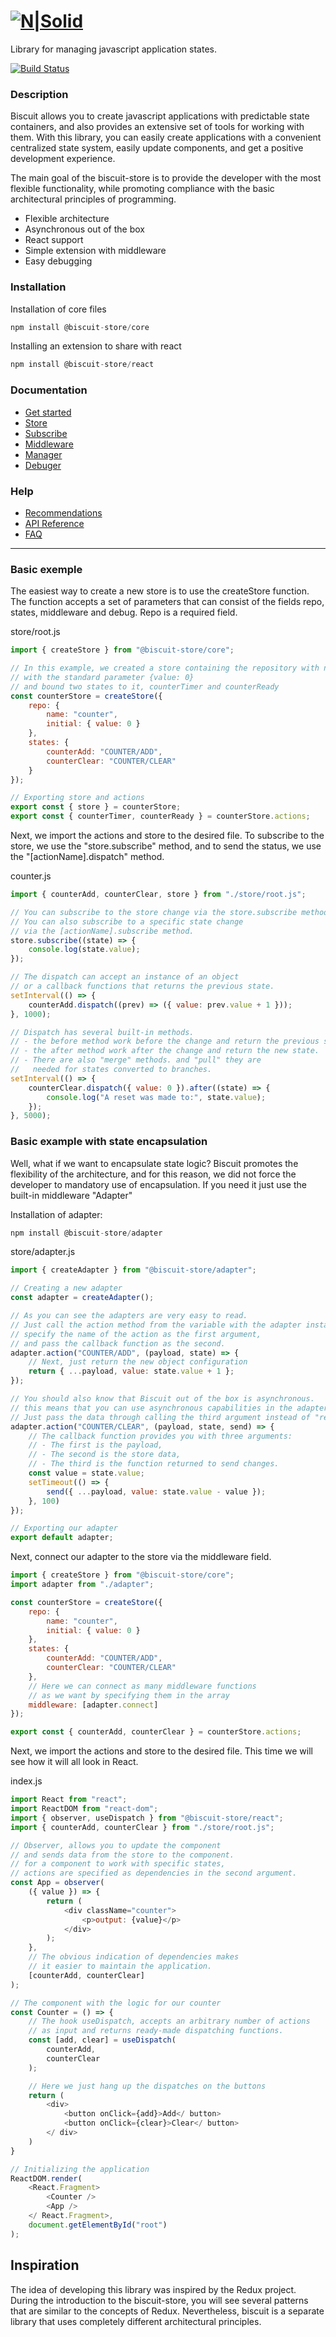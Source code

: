 # [![N|Solid](./docs/assets/logo.png)](https://nodesource.com/products/nsolid)
Library for managing javascript application states.

[![Build Status](https://travis-ci.org/joemccann/dillinger.svg?branch=master)](https://travis-ci.org/joemccann/dillinger)

### Description

Biscuit allows you to create javascript applications with predictable state containers, and also provides an extensive set of tools for working with them. 
With this library, you can easily create applications with a convenient centralized state system, easily update components, and get a positive development experience.

The main goal of the biscuit-store is to provide the developer with the most flexible functionality, while promoting compliance with the basic architectural principles of programming.

- Flexible architecture
- Asynchronous out of the box
- React support
- Simple extension with middleware
- Easy debugging

### Installation

Installation of core files
``` javascript
npm install @biscuit-store/core
```

Installing an extension to share with react
``` javascript
npm install @biscuit-store/react
```

### Documentation

- [Get started](./docs/GET_STARTED.md)
- [Store](./docs/core/STORE.md)
- [Subscribe](./docs/core/SUBSCRIBE.md)
- [Middleware](https://breakdance.github.io/breakdance/)
- [Manager](https://breakdance.github.io/breakdance/)
- [Debuger](https://breakdance.github.io/breakdance/)

### Help
- [Recommendations](https://breakdance.github.io/breakdance/)
- [API Reference](https://breakdance.github.io/breakdance/)
- [FAQ](https://breakdance.github.io/breakdance/)

--------
### Basic exemple
The easiest way to create a new store is to use the createStore function. The function accepts a set of parameters that can consist of the fields repo, states, middleware and debug. Repo is a required field.

store/root.js
``` javascript
import { createStore } from "@biscuit-store/core";

// In this example, we created a store containing the repository with name "counter"
// with the standard parameter {value: 0}
// and bound two states to it, counterTimer and counterReady
const counterStore = createStore({
    repo: {
        name: "counter",
        initial: { value: 0 }
    },
    states: {
        counterAdd: "COUNTER/ADD",
        counterClear: "COUNTER/CLEAR"
    }
});

// Exporting store and actions
export const { store } = counterStore;
export const { counterTimer, counterReady } = counterStore.actions;

```
Next, we import the actions and store to the desired file. To subscribe to the store, we use the "store.subscribe" method, and to send the status, we use the "[actionName].dispatch" method.

counter.js
``` javascript
import { counterAdd, counterClear, store } from "./store/root.js";

// You can subscribe to the store change via the store.subscribe method. 
// You can also subscribe to a specific state change 
// via the [actionName].subscribe method.
store.subscribe((state) => {
    console.log(state.value);
});

// The dispatch can accept an instance of an object 
// or a callback functions that returns the previous state.
setInterval(() => {
    counterAdd.dispatch((prev) => ({ value: prev.value + 1 }));
}, 1000);

// Dispatch has several built-in methods. 
// - the before method work before the change and return the previous state, 
// - the after method work after the change and return the new state. 
// - There are also "merge" methods. and "pull" they are 
//   needed for states converted to branches.
setInterval(() => {
    counterClear.dispatch({ value: 0 }).after((state) => {
        console.log("A reset was made to:", state.value);
    });
}, 5000);
```
### Basic example with state encapsulation
Well, what if we want to encapsulate state logic? Biscuit promotes the flexibility of the architecture, and for this reason, we did not force the developer to mandatory use of encapsulation. If you need it just use the built-in middleware "Adapter"

Installation of adapter:
``` javascript
npm install @biscuit-store/adapter
```

store/adapter.js
``` javascript
import { createAdapter } from "@biscuit-store/adapter";

// Creating a new adapter
const adapter = createAdapter();

// As you can see the adapters are very easy to read. 
// Just call the action method from the variable with the adapter instance, 
// specify the name of the action as the first argument, 
// and pass the callback function as the second.
adapter.action("COUNTER/ADD", (payload, state) => {
    // Next, just return the new object configuration
    return { ...payload, value: state.value + 1 };
});

// You should also know that Biscuit out of the box is asynchronous. 
// this means that you can use asynchronous capabilities in the adapter.
// Just pass the data through calling the third argument instead of "return".
adapter.action("COUNTER/CLEAR", (payload, state, send) => {
    // The callback function provides you with three arguments:
    // - The first is the payload, 
    // - The second is the store data, 
    // - The third is the function returned to send changes.
    const value = state.value;
    setTimeout(() => {
        send({ ...payload, value: state.value - value });
    }, 100)
});

// Exporting our adapter
export default adapter;
```
Next, connect our adapter to the store via the middleware field.
``` javascript
import { createStore } from "@biscuit-store/core";
import adapter from "./adapter";

const counterStore = createStore({
    repo: {
        name: "counter",
        initial: { value: 0 }
    },
    states: {
        counterAdd: "COUNTER/ADD",
        counterClear: "COUNTER/CLEAR"
    },
    // Here we can connect as many middleware functions
    // as we want by specifying them in the array
    middleware: [adapter.connect]
});

export const { counterAdd, counterClear } = counterStore.actions;

```
Next, we import the actions and store to the desired file. This time we will see how it will all look in React.

index.js
``` javascript
import React from "react";
import ReactDOM from "react-dom";
import { observer, useDispatch } from "@biscuit-store/react";
import { counterAdd, counterClear } from "./store/root.js";

// Observer, allows you to update the component 
// and sends data from the store to the component. 
// for a component to work with specific states, 
// actions are specified as dependencies in the second argument.
const App = observer(
    ({ value }) => {
        return (
            <div className="counter">
                <p>output: {value}</p>
            </div>
        );
    },
    // The obvious indication of dependencies makes 
    // it easier to maintain the application.
    [counterAdd, counterClear]
);

// The component with the logic for our counter
const Counter = () => {
    // The hook useDispatch, accepts an arbitrary number of actions 
    // as input and returns ready-made dispatching functions.
    const [add, clear] = useDispatch(
        counterAdd, 
        counterClear
    );

    // Here we just hang up the dispatches on the buttons
    return (
        <div>
            <button onClick={add}>Add</ button>
            <button onClick={clear}>Clear</ button>
        </ div>
    )
}

// Initializing the application
ReactDOM.render(
    <React.Fragment>
        <Counter />
        <App />
    </ React.Fragment>,
    document.getElementById("root")
);
```

## Inspiration
The idea of developing this library was inspired by the Redux project. During the introduction to the biscuit-store, you will see several patterns that are similar to the concepts of Redux. Nevertheless, biscuit is a separate library that uses completely different architectural principles.
